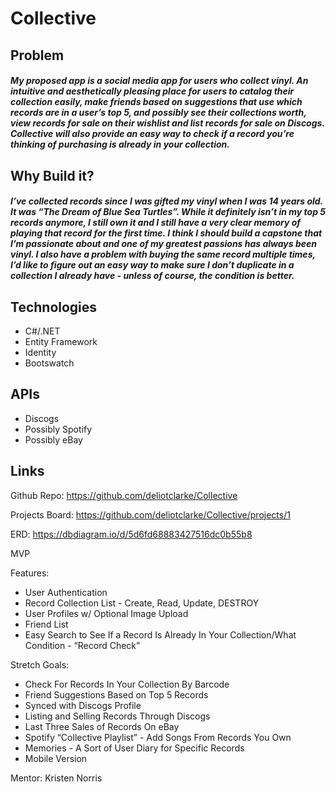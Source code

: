 # Collective


## Problem
##### My proposed app is a social media app for users who collect vinyl. An intuitive and aesthetically pleasing place for users to catalog their collection easily, make friends based on suggestions that use which records are in a user’s top 5, and possibly see their collections worth, view records for sale on their wishlist and list records for sale on Discogs. Collective will also provide an easy way to check if a record you’re thinking of purchasing is already in your collection.

## Why Build it?
##### I’ve collected records since I was gifted my vinyl when I was 14 years old. It was “The Dream of Blue Sea Turtles”. While it definitely isn’t in my top 5 records anymore, I still own it and I still have a very clear memory of playing that record for the first time. I think I should build a capstone that I’m passionate about and one of my greatest passions has always been vinyl. I also have a problem with buying the same record multiple times, I’d like to figure out an easy way to make sure I don’t duplicate in a collection I already have - unless of course, the condition is better.

## Technologies
- C#/.NET
- Entity Framework
- Identity
- Bootswatch

## APIs
- Discogs
- Possibly Spotify
- Possibly eBay

## Links
Github Repo:  https://github.com/deliotclarke/Collective

Projects Board:  https://github.com/deliotclarke/Collective/projects/1

ERD:  https://dbdiagram.io/d/5d6fd68883427516dc0b55b8

MVP

Features:

- User Authentication
- Record Collection List - Create, Read, Update, DESTROY
- User Profiles w/ Optional Image Upload
- Friend List
- Easy Search to See If a Record Is Already In Your Collection/What Condition - “Record Check”

Stretch Goals:

- Check For Records In Your Collection By Barcode
- Friend Suggestions Based on Top 5 Records
- Synced with Discogs Profile
- Listing and Selling Records Through Discogs
- Last Three Sales of Records On eBay
- Spotify “Collective Playlist” - Add Songs From Records You Own
- Memories - A Sort of User Diary for Specific Records
- Mobile Version

Mentor: Kristen Norris
